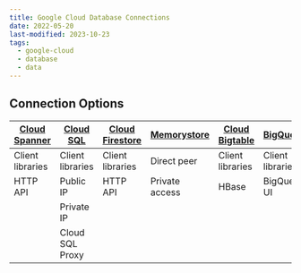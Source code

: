 ```yaml
---
title: Google Cloud Database Connections
date: 2022-05-20
last-modified: 2023-10-23
tags:
  - google-cloud
  - database
  - data
---
```


## Connection Options

| [Cloud Spanner](notes/Cloud%20Spanner.md) | [Cloud SQL](notes/Cloud%20SQL.md) | [Cloud Firestore](notes/Cloud%20Firestore.md) | [Memorystore](notes/Memorystore.md) | [Cloud Bigtable](notes/Cloud%20Bigtable.md) | [BigQuery](notes/BigQuery.md) |
| ----------------------------------------- | --------------------------------- | --------------------------------------------- | ----------------------------------- | ------------------------------------------- | ----------------------------- |
| Client libraries                          | Client libraries                  | Client libraries                              | Direct peer                         | Client libraries                            | Client libraries              |
| HTTP API                                  | Public IP                         | HTTP API                                      | Private access                      | HBase                                       | BigQuery UI                   |
|                                           | Private IP                        |                                               |                                     |                                             |                               |
|                                           | Cloud SQL Proxy                   |                                               |                                     |                                             |                               |
